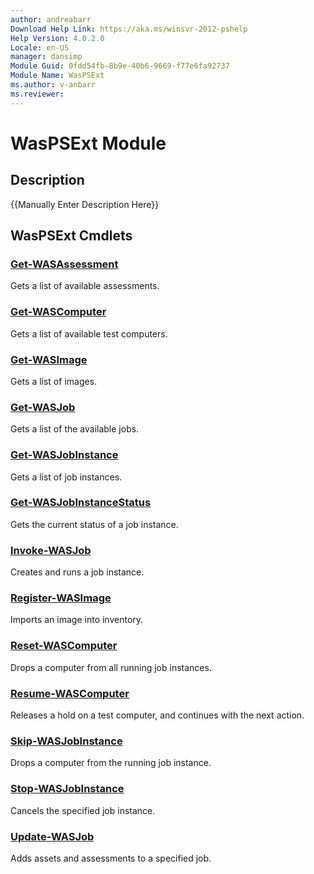 ```yaml
---
author: andreabarr
Download Help Link: https://aka.ms/winsvr-2012-pshelp
Help Version: 4.0.2.0
Locale: en-US
manager: dansimp
Module Guid: 0fdd54fb-8b9e-40b6-9669-f77e6fa92737
Module Name: WasPSExt
ms.author: v-anbarr
ms.reviewer: 
---
```


# WasPSExt Module
## Description
{{Manually Enter Description Here}}

## WasPSExt Cmdlets
### [Get-WASAssessment](./Get-WASAssessment.md)
Gets a list of available assessments.

### [Get-WASComputer](./Get-WASComputer.md)
Gets a list of available test computers.

### [Get-WASImage](./Get-WASImage.md)
Gets a list of images.

### [Get-WASJob](./Get-WASJob.md)
Gets a list of the available jobs.

### [Get-WASJobInstance](./Get-WASJobInstance.md)
Gets a list of job instances.

### [Get-WASJobInstanceStatus](./Get-WASJobInstanceStatus.md)
Gets the current status of a job instance.

### [Invoke-WASJob](./Invoke-WASJob.md)
Creates and runs a job instance.

### [Register-WASImage](./Register-WASImage.md)
Imports an image into inventory.

### [Reset-WASComputer](./Reset-WASComputer.md)
Drops a computer from all running job instances.

### [Resume-WASComputer](./Resume-WASComputer.md)
Releases a hold on a test computer, and continues with the next action.

### [Skip-WASJobInstance](./Skip-WASJobInstance.md)
Drops a computer from the running job instance.

### [Stop-WASJobInstance](./Stop-WASJobInstance.md)
Cancels the specified job instance.

### [Update-WASJob](./Update-WASJob.md)
Adds assets and assessments to a specified job.

